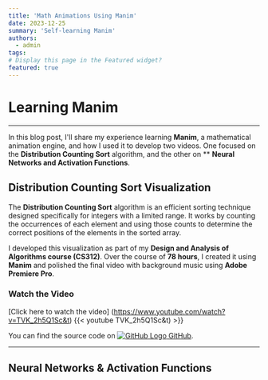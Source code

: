 ```yaml
---
title: 'Math Animations Using Manim'
date: 2023-12-25
summary: 'Self-learning Manim'
authors:
  - admin
tags: 
# Display this page in the Featured widget?
featured: true
---
```

# Learning Manim
---

In this blog post, I'll share my experience learning **Manim**, a mathematical animation engine, and how I used it to develop two videos. One focused on the **Distribution Counting Sort** algorithm, and the other on ** **Neural Networks and Activation Functions**.

## Distribution Counting Sort Visualization

The **Distribution Counting Sort** algorithm is an efficient sorting technique designed specifically for integers with a limited range. It works by counting the occurrences of each element and using those counts to determine the correct positions of the elements in the sorted array.

I developed this visualization as part of my **Design and Analysis of Algorithms course (CS312)**. Over the course of **78 hours**, I created it using **Manim** and polished the final video with background music using **Adobe Premiere Pro**.

### Watch the Video

[Click here to watch the video] (https://www.youtube.com/watch?v=TVK_2h5Q1Sc&t)
{{< youtube TVK_2h5Q1Sc&t) >}}

You can find the source code on [![GitHub Logo](https://github.githubassets.com/images/modules/logos_page/GitHub-Mark.png) GitHub](https://github.com/AshrafHanyy/Distrubtion_Count_Sort).


---
## Neural Networks & Activation Functions

